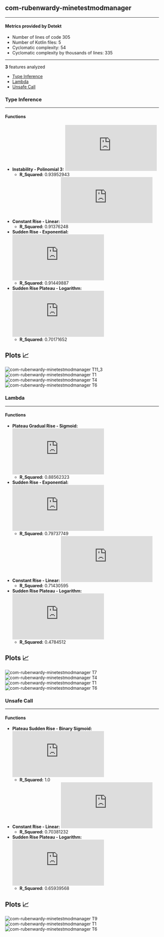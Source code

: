 ## com-rubenwardy-minetestmodmanager
----
#### Metrics provided by Detekt
* Number of lines of code 305
* Number of Kotlin files: 5
* Cyclomatic complexity: 54
* Cyclomatic complexity by thousands of lines: 335 

----
**3** features analyzed

*	<a href="#type_inference">Type Inference</a> 
*	<a href="#lambda">Lambda</a> 
*	<a href="#unsafe_call">Unsafe Call</a> 


### <a name="type_inference">Type Inference</a>
----
#### Functions
* **Instability - Polinomial 3:** ![equation](http://latex.codecogs.com/svg.latex?('-0.001429x%5E3%20&plus;0.072929x%5E2%20&plus;%20-0.443452x%20&plus;%2011.257647',))
    * **R_Squared:** 0.93952943
* **Constant Rise - Linear:** ![equation](http://latex.codecogs.com/svg.latex?0.576979x%20&plus;%208.042339)
    * **R_Squared:** 0.91376248
* **Sudden Rise - Exponential:** ![equation](http://latex.codecogs.com/svg.latex?-706.110438x%5E%7B1.006279%7D%20&plus;%20-74.688976)
    * **R_Squared:** 0.91449887
* **Sudden Rise Plateau - Logarithm:** ![equation](http://latex.codecogs.com/svg.latex?6.876339%5Clog_%7B3.458269%7D%28x%29%20&plus;%203.437677)
    * **R_Squared:** 0.70171652

**Plots** :chart_with_upwards_trend:
-----

![com-rubenwardy-minetestmodmanager T11_3](../plots/com-rubenwardy-minetestmodmanager_type_inference_T11_3.png)
![com-rubenwardy-minetestmodmanager T1](../plots/com-rubenwardy-minetestmodmanager_type_inference_T1.png)
![com-rubenwardy-minetestmodmanager T4](../plots/com-rubenwardy-minetestmodmanager_type_inference_T4.png)
![com-rubenwardy-minetestmodmanager T6](../plots/com-rubenwardy-minetestmodmanager_type_inference_T6.png)
### <a name="lambda">Lambda</a>
----
#### Functions
* **Plateau Gradual Rise - Sigmoid:** ![equation](http://latex.codecogs.com/svg.latex?%5Cfrac%7B3.25%7D%7B1%20&plus;%20%5Cepsilon%5E%28-19.521127%28x%20-15.087319%29%29%7D%20&plus;%201.5)
    * **R_Squared:** 0.88562323
* **Sudden Rise - Exponential:** ![equation](http://latex.codecogs.com/svg.latex?7.598739x%5E%7B1.143722%7D%20&plus;%200.425205)
    * **R_Squared:** 0.79737749
* **Constant Rise - Linear:** ![equation](http://latex.codecogs.com/svg.latex?0.215789x%20&plus;%200.052632)
    * **R_Squared:** 0.71430595
* **Sudden Rise Plateau - Logarithm:** ![equation](http://latex.codecogs.com/svg.latex?1.314454%5Clog_%7B3.341636%7D%28x%29%20&plus;%200.0)
    * **R_Squared:** 0.4784512

**Plots** :chart_with_upwards_trend:
-----

![com-rubenwardy-minetestmodmanager T7](../plots/com-rubenwardy-minetestmodmanager_lambda_T7.png)
![com-rubenwardy-minetestmodmanager T4](../plots/com-rubenwardy-minetestmodmanager_lambda_T4.png)
![com-rubenwardy-minetestmodmanager T1](../plots/com-rubenwardy-minetestmodmanager_lambda_T1.png)
![com-rubenwardy-minetestmodmanager T6](../plots/com-rubenwardy-minetestmodmanager_lambda_T6.png)
### <a name="unsafe_call">Unsafe Call</a>
----
#### Functions
* **Plateau Sudden Rise - Binary Sigmoid:** ![equation](http://latex.codecogs.com/svg.latex?%5Cfrac%7B1.0%7D%7B1%20&plus;%20%5Cepsilon%5E%28-44.403783%28x%20-12.499669%29%29%7D%20&plus;%202.0)
    * **R_Squared:** 1.0
* **Constant Rise - Linear:** ![equation](http://latex.codecogs.com/svg.latex?0.043988x%20&plus;%201.899194)
    * **R_Squared:** 0.70381232
* **Sudden Rise Plateau - Logarithm:** ![equation](http://latex.codecogs.com/svg.latex?1.000013%5Clog_%7B8.52329%7D%28x%29%20&plus;%201.435567)
    * **R_Squared:** 0.65939568

**Plots** :chart_with_upwards_trend:
-----

![com-rubenwardy-minetestmodmanager T9](../plots/com-rubenwardy-minetestmodmanager_unsafe_call_T9.png)
![com-rubenwardy-minetestmodmanager T1](../plots/com-rubenwardy-minetestmodmanager_unsafe_call_T1.png)
![com-rubenwardy-minetestmodmanager T6](../plots/com-rubenwardy-minetestmodmanager_unsafe_call_T6.png)
